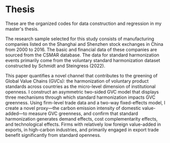 # Thesis

These are the organized codes for data construction and regression in my master's thesis.

The research sample selected for this study consists of manufacturing companies listed on the Shanghai and Shenzhen stock exchanges in China from 2000 to 2016. The basic and financial data of these companies are sourced from the CSMAR database.
The data for standard harmonization events primarily come from the voluntary standard harmonization dataset constructed by Schmidt and Steingress (2022).

This paper quantifies a novel channel that contributes to the greening of Global Value Chains (GVCs): the harmonization of voluntary product standards across countries as the micro-level dimension of institutional openness. I construct an asymmetric two-sided GVC model that displays three mechanisms through which standard harmonization impacts GVC greenness. Using firm-level trade data and a two-way fixed-effects model, I create a novel proxy—the carbon emission intensity of domestic value-added—to measure GVC greenness, and confirm that standard harmonization generates demand effects, cost complementarity effects, and technological effects. Firms with relatively low foreign value-added in exports, in high-carbon industries, and primarily engaged in export trade benefit significantly from standard openness.
